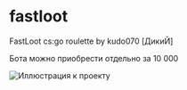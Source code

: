 # fastloot
FastLoot cs:go roulette by kudo070 [ДикиЙ]

Бота можно приобрести отдельно за 10 000

![Иллюстрация к проекту](https://www.weblancer.net/download/2331137.png)

